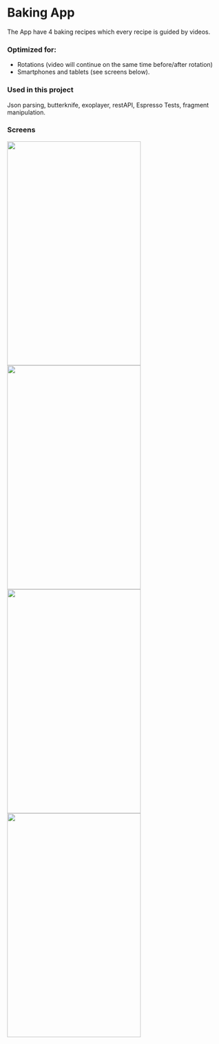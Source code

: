 # Baking App

The App have 4 baking recipes which every recipe is guided by videos.
### Optimized for: 
- Rotations (video will continue on the same time before/after rotation) 
- Smartphones and tablets (see screens below).


### Used in this project
 Json parsing, butterknife, exoplayer, restAPI, Espresso Tests, fragment manipulation.
 
 ### Screens
 
<img src="https://user-images.githubusercontent.com/13125281/74839467-fce94080-532d-11ea-8a49-8e03ccf9f7d9.png" height="520" width="310">
 
<img src="https://user-images.githubusercontent.com/13125281/74839476-01155e00-532e-11ea-9723-2acdad393f7a.png" height="520" width="310">
 
<img src="https://user-images.githubusercontent.com/13125281/74839479-01adf480-532e-11ea-9503-11e2087c58ff.png" height="520" width="310">

<img src="https://user-images.githubusercontent.com/13125281/74839486-02df2180-532e-11ea-99a9-0c044094372a.png" height="520" width="310">
